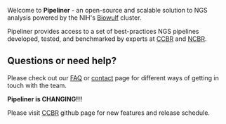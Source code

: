 Welcome to **Pipeliner** - an open-source and scalable solution to NGS analysis powered by the NIH's [Biowulf](https://hpc.nih.gov/) cluster. 

Pipeliner provides access to a set of best-practices NGS pipelines developed, tested, and benchmarked by experts at [CCBR](https://ccbr.ccr.cancer.gov/) and [NCBR](https://ncbr.ncifcrf.gov/). 
## Questions or need help?
Please check out our [FAQ](https://github.com/CCBR/Pipeliner/wiki/7.-FAQ#faq) or [contact](https://github.com/CCBR/Pipeliner/wiki/Contact-us) page for different ways of getting in touch with the team.

**Pipeliner is CHANGING!!!**

Please visit [CCBR](https://github.com/CCBR) github page for new features and release schedule.
